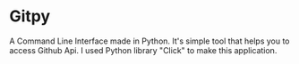 # Gitpy
A Command Line Interface made in Python. It's simple tool that helps you to access Github Api.
I used Python library "Click" to make this application.
